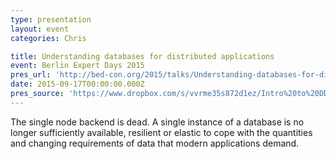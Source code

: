```yaml
---
type: presentation
layout: event
categories: Chris

title: Understanding databases for distributed applications
event: Berlin Expert Days 2015
pres_url: 'http://bed-con.org/2015/talks/Understanding-databases-for-distributed-applications'
date: 2015-09-17T00:00:00.000Z
pres_source: 'https://www.dropbox.com/s/vvrme35s872d1ez/Intro%20to%20DD.key?dl=0'
---
```


The single node backend is dead. A single instance of a database is no longer sufficiently available, resilient or elastic to cope with the quantities and changing requirements of data that modern applications demand.
